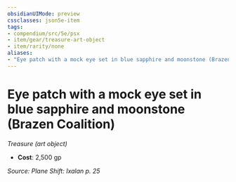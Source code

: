 ```yaml
---
obsidianUIMode: preview
cssclasses: json5e-item
tags:
- compendium/src/5e/psx
- item/gear/treasure-art-object
- item/rarity/none
aliases: 
- "Eye patch with a mock eye set in blue sapphire and moonstone (Brazen Coalition)"
---
```

# Eye patch with a mock eye set in blue sapphire and moonstone (Brazen Coalition)
*Treasure (art object)*  

- **Cost**: 2,500 gp

*Source: Plane Shift: Ixalan p. 25*